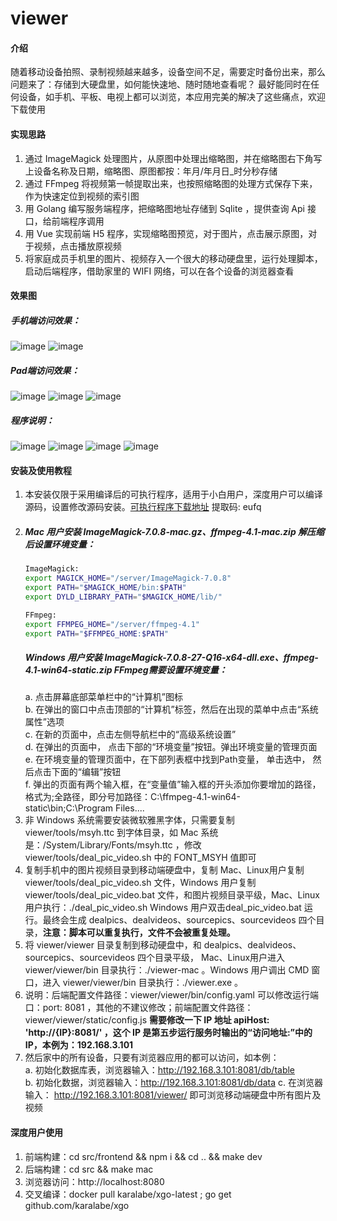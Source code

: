 # viewer

#### 介绍
随着移动设备拍照、录制视频越来越多，设备空间不足，需要定时备份出来，那么问题来了：存储到大硬盘里，如何能快速地、随时随地查看呢？
最好能同时在任何设备，如手机、平板、电视上都可以浏览，本应用完美的解决了这些痛点，欢迎下载使用

#### 实现思路

1.  通过 ImageMagick 处理图片，从原图中处理出缩略图，并在缩略图右下角写上设备名称及日期，缩略图、原图都按：年月/年月日_时分秒存储
2.  通过 FFmpeg 将视频第一帧提取出来，也按照缩略图的处理方式保存下来，作为快速定位到视频的索引图
3.  用 Golang 编写服务端程序，把缩略图地址存储到 Sqlite ，提供查询 Api 接口，给前端程序调用
4.  用 Vue 实现前端 H5 程序，实现缩略图预览，对于图片，点击展示原图，对于视频，点击播放原视频
5.  将家庭成员手机里的图片、视频存入一个很大的移动硬盘里，运行处理脚本，启动后端程序，借助家里的 WIFI 网络，可以在各个设备的浏览器查看

#### 效果图

##### 手机端访问效果：
![image](https://github.com/bsh888/viewer/blob/master/assets/mobile-1.jpeg)
![image](https://github.com/bsh888/viewer/blob/master/assets/mobile-2.jpeg)

##### Pad端访问效果：
![image](https://github.com/bsh888/viewer/blob/master/assets/pad-1.jpeg)
![image](https://github.com/bsh888/viewer/blob/master/assets/pad-2.jpeg)
![image](https://github.com/bsh888/viewer/blob/master/assets/pad-3.jpeg)

##### 程序说明：
![image](https://github.com/bsh888/viewer/blob/master/assets/pro-dir.png)
![image](https://github.com/bsh888/viewer/blob/master/assets/run.png)
![image](https://github.com/bsh888/viewer/blob/master/assets/yingpan-dir.png)
![image](https://github.com/bsh888/viewer/blob/master/assets/yingpan.jpeg)

#### 安装及使用教程

1.  本安装仅限于采用编译后的可执行程序，适用于小白用户，深度用户可以编译源码，设置修改源码安装。[可执行程序下载地址](https://pan.baidu.com/s/1VQ0d8__OCu6dc1ZkIameTg) 提取码: eufq
2.  ##### Mac 用户安装 ImageMagick-7.0.8-mac.gz、ffmpeg-4.1-mac.zip 解压缩后设置环境变量：
    ```bash
    ImageMagick:  
    export MAGICK_HOME="/server/ImageMagick-7.0.8"  
    export PATH="$MAGICK_HOME/bin:$PATH"  
    export DYLD_LIBRARY_PATH="$MAGICK_HOME/lib/" 

    FFmpeg:  
    export FFMPEG_HOME="/server/ffmpeg-4.1"  
    export PATH="$FFMPEG_HOME:$PATH"
    ```
    #####  Windows 用户安装 ImageMagick-7.0.8-27-Q16-x64-dll.exe、ffmpeg-4.1-win64-static.zip FFmpeg需要设置环境变量：
    a.  点击屏幕底部菜单栏中的“计算机”图标  
    b.  在弹出的窗口中点击顶部的“计算机”标签，然后在出现的菜单中点击“系统属性”选项  
    c.  在新的页面中，点击左侧导航栏中的“高级系统设置”  
    d.  在弹出的页面中， 点击下部的“环境变量”按钮。弹出环境变量的管理页面  
    e.  在环境变量的管理页面中，在下部列表框中找到Path变量， 单击选中， 然后点击下面的“编辑”按钮  
    f.  弹出的页面有两个输入框，在“变量值”输入框的开头添加你要增加的路径，格式为;全路径，即分号加路径：C:\ffmpeg-4.1-win64-static\bin;C:\Program Files....  
3.  非 Windows 系统需要安装微软雅黑字体，只需要复制 viewer/tools/msyh.ttc 到字体目录，如 Mac 系统是：/System/Library/Fonts/msyh.ttc ，修改 viewer/tools/deal_pic_video.sh 中的 FONT_MSYH 值即可
4.  复制手机中的图片视频目录到移动端硬盘中，复制 Mac、Linux用户复制 viewer/tools/deal_pic_video.sh 文件，Windows 用户复制 viewer/tools/deal_pic_video.bat 文件，和图片视频目录平级，Mac、Linux用户执行：./deal_pic_video.sh Windows 用户双击deal_pic_video.bat 运行。最终会生成 dealpics、dealvideos、sourcepics、sourcevideos 四个目录，**注意：脚本可以重复执行，文件不会被重复处理。**
5.  将 viewer/viewer 目录复制到移动硬盘中，和 dealpics、dealvideos、sourcepics、sourcevideos 四个目录平级，
Mac、Linux用户进入 viewer/viewer/bin 目录执行：./viewer-mac 。Windows 用户调出 CMD 窗口，进入 viewer/viewer/bin 目录执行：./viewer.exe 。
6.  说明：后端配置文件路径：viewer/viewer/bin/config.yaml 可以修改运行端口：port: 8081 ，其他的不建议修改；前端配置文件路径：viewer/viewer/static/config.js **需要修改一下 IP 地址 apiHost: 'http://{IP}:8081/' ，这个 IP 是第五步运行服务时输出的“访问地址:”中的IP，本例为：192.168.3.101**
7.  然后家中的所有设备，只要有浏览器应用的都可以访问，如本例：  
a.  初始化数据库表，浏览器输入：http://192.168.3.101:8081/db/table  
b.  初始化数据，浏览器输入：http://192.168.3.101:8081/db/data 
c.  在浏览器输入： http://192.168.3.101:8081/viewer/ 即可浏览移动端硬盘中所有图片及视频

#### 深度用户使用

1.  前端构建：cd src/frontend && npm i && cd .. && make dev
2.  后端构建：cd src && make mac
3.  浏览器访问：http://localhost:8080
4.  交叉编译：docker pull karalabe/xgo-latest ; go get github.com/karalabe/xgo
